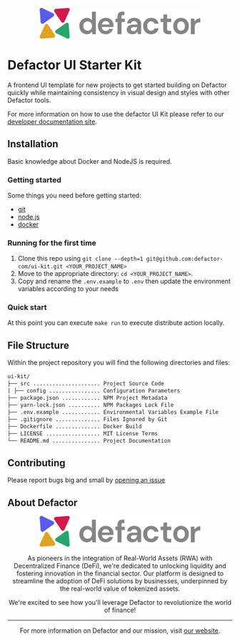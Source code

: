 <span align="center">

<a href="https://www.defactor.com"><img width="360" alt="Defactor Logo" src="https://raw.githubusercontent.com/defactor-com/.github/main/workflows/images/defactor-logo-grey.png"></img></a>

</span>


# Defactor UI Starter Kit
A frontend UI template for new projects to get started building on Defactor quickly while maintaining consistency in visual design and styles with other Defactor tools.

For more information on how to use the defactor UI Kit please refer to our [developer documentation site](https://defactor.dev/docs/front-end-ui/react-components).

## Installation

Basic knowledge about Docker and NodeJS is required.

### Getting started

Some things you need before getting started:

- [git](https://git-scm.com/)
- [node.js](https://nodejs.org/es/)
- [docker](https://www.docker.com/)

### Running for the first time

1.  Clone this repo using `git clone --depth=1 git@github.com:defactor-com/ui-kit.git <YOUR_PROJECT_NAME>`
2.  Move to the appropriate directory: `cd <YOUR_PROJECT_NAME>`.
3.  Copy and rename the `.env.example` to `.env` then update the environment variables according to your needs

### Quick start

At this point you can execute `make run` to execute distribute action locally.

## File Structure

Within the project repository you will find the following directories and files:

```
ui-kit/
├── src ..................... Project Source Code
| ├── config ................ Configuration Parameters
├── package.json ............ NPM Project Metadata
├── yarn-lock.json .......... NPM Packages Lock File
├── .env.example ............ Environmental Variables Example File
├── .gitignore .............. Files Ignored by Git
├── Dockerfile .............. Docker Build 
├── LICENSE ................. MIT License Terms
└── README.md ............... Project Documentation
```

## Contributing

Please report bugs big and small by [opening an issue](https://github.com/defactor-com/ui-kit/issues)

## About Defactor

<span align="center">

<a href="https://www.defactor.com"><img width="360" alt="Defactor Logo" src="https://raw.githubusercontent.com/defactor-com/.github/main/workflows/images/defactor-logo-grey.png"></img></a>

As pioneers in the integration of Real-World Assets (RWA) with Decentralized Finance (DeFi), we're dedicated to unlocking liquidity and fostering innovation in the financial sector. Our platform is designed to streamline the adoption of DeFi solutions by businesses, underpinned by the real-world value of tokenized assets.

We're excited to see how you'll leverage Defactor to revolutionize the world of finance!

---

For more information on Defactor and our mission, visit [our website](https://www.defactor.com/).

</span>
